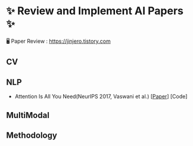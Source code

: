 # ✨ **Review and Implement AI Papers** ✨
🖥️ Paper Review : https://jinjero.tistory.com

## CV

## NLP
- Attention Is All You Need(NeurIPS 2017, Vaswani et al.) [[Paper](https://arxiv.org/abs/1706.03762)] [Code]

## MultiModal

## Methodology
